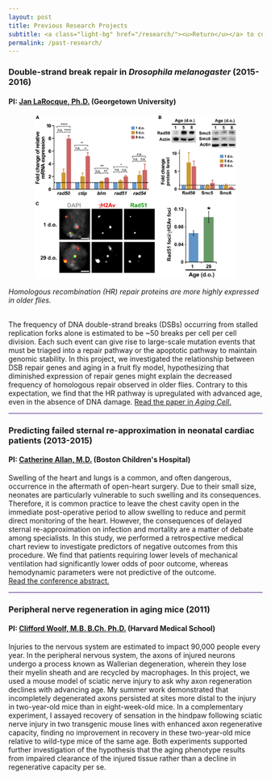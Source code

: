 ```yaml
---
layout: post
title: Previous Research Projects
subtitle: <a class="light-bg" href="/research/"><u>Return</u></a> to current research.
permalink: /past-research/
---
```


<h3> Double-strand break repair in <i>Drosophila melanogaster</i> (2015-2016)</h3>
<h4> PI: <a class="light-bg" href="https://blogs.commons.georgetown.edu/janlarocque/" target="_blank" rel="noopener noreferrer">
  Jan LaRocque, Ph.D.</a> (Georgetown University) </h4>

<p style="text-align:center;"><img src="/images/Aging-Cell-Figure3.jpg" width="400"></p>
<i>Homologous recombination (HR) repair proteins are more highly expressed in older flies.</i>

<br>
<br>

The frequency of DNA double-strand breaks (DSBs) occurring from stalled replication forks alone is estimated to be ~50 breaks
per cell per cell division. Each such event can give rise to large-scale mutation events that must be triaged into a repair pathway
or the apoptotic pathway to maintain genomic stability. In this project, we investigated the relationship between DSB repair genes and
aging in a fruit fly model, hypothesizing that diminished expression of repair genes might explain the decreased frequency of homologous
repair observed in older flies. Contrary to this expectation, we find that the HR pathway is upregulated with
advanced age, even in the absence of DNA damage. 
<a class="light-bg" href="https://doi.org/10.1111/acel.12556" target="_blank" rel="noopener noreferrer">
  Read the paper in <i>Aging Cell</i>. <i class='fa fa-link fa-lg'></i></a>

<hr style="height:1px; border:none; color:#4A1486; background-color:#4A1486;">

<h3> Predicting failed sternal re-approximation in neonatal cardiac patients (2013-2015)</h3>
<h4> PI: <a class="light-bg" href="https://www.childrenshospital.org/directory/physicians/a/catherine-allan" 
            target="_blank" rel="noopener noreferrer">Catherine Allan, M.D.</a> (Boston Children's Hospital) </h4>

Swelling of the heart and lungs is a common, and often dangerous, occurrence in the aftermath of open-heart surgery. Due to their
 small size, neonates are particularly vulnerable to such swelling and its consequences. Therefore, it is common practice to 
 leave the chest cavity open in the immediate post-operative period to allow swelling to reduce and permit direct monitoring of 
 the heart. However, the consequences of delayed sternal re-approximation on infection and mortality are a matter of debate among 
 specialists. In this study, we performed a retrospective medical chart review to investigate predictors of negative outcomes 
 from this procedure. We find that patients requiring lower levels of mechanical ventilation had significantly lower odds of poor outcome,
 whereas hemodynamic parameters were not predictive of the outcome.
<br>
<a class="light-bg" href="https://www.ahajournals.org/doi/abs/10.1161/circ.130.suppl_2.19663" target="_blank" rel="noopener noreferrer">
  Read the conference abstract. <i class='fa fa-link fa-lg'></i></a>

<hr style="height:1px; border:none; color:#4A1486; background-color:#4A1486;">

<h3> Peripheral nerve regeneration in aging mice (2011)</h3>
<h4> PI: <a class="light-bg" href="https://kirbyneuro.org/WoolfLab/" target="_blank" rel="noopener noreferrer">
  Clifford Woolf, M.B. B.Ch. Ph.D.</a> (Harvard Medical School) </h4>

Injuries to the nervous system are estimated to impact 90,000 people every year. In the peripheral nervous system, the axons of injured 
neurons undergo a process known as Wallerian degeneration, wherein they lose their myelin sheath and are recycled by macrophages. In this 
project, we used a mouse model of sciatic nerve injury to ask why axon regeneration declines with advancing age. My summer work 
demonstrated that incompletely degenerated axons persisted at sites more distal to the injury in two-year-old mice than in eight-week-old 
mice. In a complementary experiment, I assayed recovery of sensation in the hindpaw following sciatic nerve injury in two transgenic mouse
lines with enhanced axon regenerative capacity, finding no improvement in recovery in these two-year-old mice relative to wild-type mice of
the same age. Both experiments supported further investigation of the hypothesis that the aging phenotype results from impaired clearance 
of the injured tissue rather than a decline in regenerative capacity per se.
